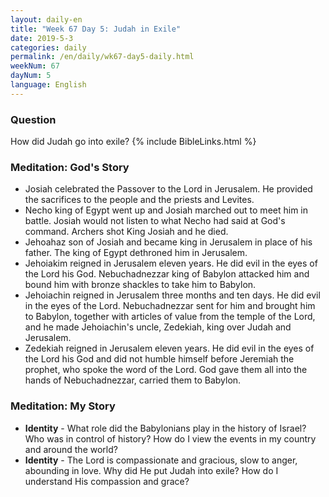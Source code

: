 ```yaml
---
layout: daily-en
title: "Week 67 Day 5: Judah in Exile"
date: 2019-5-3 
categories: daily
permalink: /en/daily/wk67-day5-daily.html
weekNum: 67
dayNum: 5
language: English
---
```

### Question     
How did Judah go into exile?
{% include BibleLinks.html %} 
### Meditation: God's Story   
+ Josiah celebrated the Passover to the Lord in Jerusalem. He provided the sacrifices to the people and the priests and Levites. 
+ Necho king of Egypt went up and Josiah marched out to meet him in battle. Josiah would not listen to what Necho had said at God's command. Archers shot King Josiah and he died. 
+ Jehoahaz son of Josiah and became king in Jerusalem in place of his father. The king of Egypt dethroned him in Jerusalem. 
+ Jehoiakim reigned in Jerusalem eleven years. He did evil in the eyes of the Lord his God. Nebuchadnezzar king of Babylon attacked him and bound him with bronze shackles to take him to Babylon. 
+ Jehoiachin reigned in Jerusalem three months and ten days. He did evil in the eyes of the Lord. Nebuchadnezzar sent for him and brought him to Babylon, together with articles of value from the temple of the Lord, and he made Jehoiachin's uncle, Zedekiah, king over Judah and Jerusalem. 
+ Zedekiah reigned in Jerusalem eleven years. He did evil in the eyes of the Lord his God and did not humble himself before Jeremiah the prophet, who spoke the word of the Lord. God gave them all into the hands of Nebuchadnezzar, carried them to Babylon. 
### Meditation: My Story   
+ **Identity** - What role did the Babylonians play in the history of Israel? Who was in control of history? How do I view the events in my country and around the world? 
+ **Identity** - The Lord is compassionate and gracious, slow to anger, abounding in love. Why did He put Judah into exile? How do I understand His compassion and grace? 
